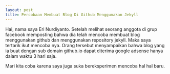 ```yaml
---
layout: post
title: Percobaan Membuat Blog Di Github Menggunakan Jekyll
---
```


Hai, nama saya Eri Nurdiyanto. Setelah melihat seorang anggota di grup facebook memposting bahwa dia telah mencoba membuat blog menggunakan github dan menggunakan repository jekyll.
Maka saya tertarik ikut mencoba nya. Orang tersebut menyampaikan bahwa blog yang ia buat dengan sub domain github.io dapat diterima google adsense hanya dalam waktu 3 hari saja.

Mari kita coba karena saya juga suka bereksperimen mencoba hal hal baru.
